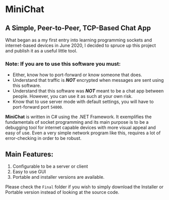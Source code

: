 # MiniChat
## A Simple, Peer-to-Peer, TCP-Based Chat App

What began as a my first entry into learning programming sockets and internet-based devices in June 2020, I decided to spruce up this project and publish it as a useful little tool.

### Note: If you are to use this software you must:
- Either, know how to port-forward or know someone that does.
- Understand that traffic is ***NOT*** encrypted when messages are sent using this software.
- Understand that this software was ***NOT*** meant to be a chat app between people. However, you can use it as such at your own risk.
- Know that to use server mode with default settings, you will have to port-forward port `54000`.

**MiniChat** is written in C# using the .NET Framework. It exemplifies the fundamentals of socket programming and its main purpose is to be a debugging tool for internet capable devices with more visual appeal and easy of use. Even a very simple network program like this, requires a lot of error-checking in order to be robust.

## Main Features:
1. Configurable to be a server or client
2. Easy to use GUI
3. Portable and installer versions are available.

Please check the `Final` folder if you wish to simply download the Installer or Portable version instead of looking at the source code.
